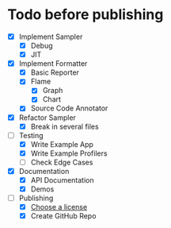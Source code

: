 # Todo before publishing

- [X] Implement Sampler
  - [X] Debug
  - [X] JIT
- [X] Implement Formatter
  - [X] Basic Reporter
  - [X] Flame
    - [X] Graph
    - [X] Chart
  - [X] Source Code Annotator
- [X] Refactor Sampler
  - [X] Break in several files
- [ ] Testing
  - [X] Write Example App
  - [X] Write Example Profilers
  - [ ] Check Edge Cases
- [X] Documentation
  - [X] API Documentation
  - [X] Demos
- [ ] Publishing
  - [X] [Choose a license](https://choosealicense.com/)
  - [X] Create GitHub Repo
